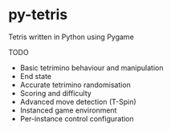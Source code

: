 # py-tetris
Tetris written in Python using Pygame

TODO
- Basic tetrimino behaviour and manipulation
- End state
- Accurate tetrimino randomisation
- Scoring and difficulty
- Advanced move detection (T-Spin)
- Instanced game environment
- Per-instance control configuration